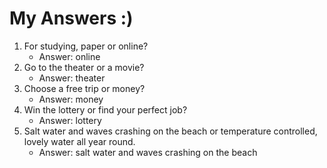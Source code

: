 # My Answers :)
1.  For studying, paper or online?
    - Answer: online
2. Go to the theater or a movie?
    - Answer: theater
3. Choose a free trip or money?
    - Answer: money
4. Win the lottery or find your perfect job?
    - Answer: lottery
5. Salt water and waves crashing on the beach or temperature controlled, lovely water all year round.
    - Answer: salt water and waves crashing on the beach
